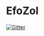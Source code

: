 # EfoZol

[![Gitter](https://badges.gitter.im/Join%20Chat.svg)](https://gitter.im/EladRK/EfoZol?utm_source=badge&utm_medium=badge&utm_campaign=pr-badge&utm_content=badge)